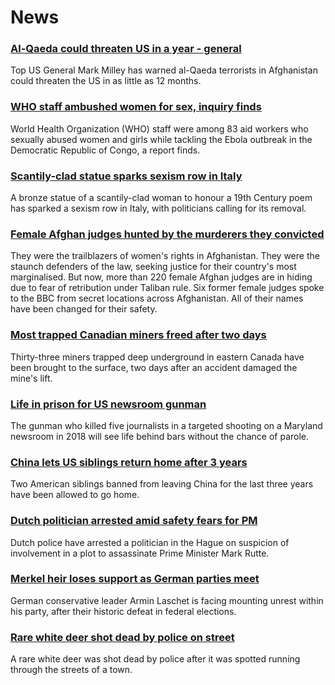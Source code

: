 # News
### [Al-Qaeda could threaten US in a year - general](https://www.bbc.com/news/world-us-canada-58719834)
Top US General Mark Milley has warned al-Qaeda terrorists in Afghanistan could threaten the US in as little as 12 months.
### [WHO staff ambushed women for sex, inquiry finds](https://www.bbc.com/news/world-africa-58710200)
World Health Organization (WHO) staff were among 83 aid workers who sexually abused women and girls while tackling the Ebola outbreak in the Democratic Republic of Congo, a report finds.
### [Scantily-clad statue sparks sexism row in Italy](https://www.bbc.com/news/world-europe-58723918)
A bronze statue of a scantily-clad woman to honour a 19th Century poem has sparked a sexism row in Italy, with politicians calling for its removal.
### [Female Afghan judges hunted by the murderers they convicted](https://www.bbc.com/news/world-asia-58709353)
They were the trailblazers of women's rights in Afghanistan. They were the staunch defenders of the law, seeking justice for their country's most marginalised. But now, more than 220 female Afghan judges are in hiding due to fear of retribution under Taliban rule. Six former female judges spoke to the BBC from secret locations across Afghanistan. All of their names have been changed for their safety.
### [Most trapped Canadian miners freed after two days](https://www.bbc.com/news/world-us-canada-58717586)
Thirty-three miners trapped deep underground in eastern Canada have been brought to the surface, two days after an accident damaged the mine's lift. 
### [Life in prison for US newsroom gunman](https://www.bbc.com/news/world-us-canada-58725441)
The gunman who killed five journalists in a targeted shooting on a Maryland newsroom in 2018 will see life behind bars without the chance of parole.
### [China lets US siblings return home after 3 years](https://www.bbc.com/news/world-asia-china-58674131)
Two American siblings banned from leaving China for the last three years have been allowed to go home.
### [Dutch politician arrested amid safety fears for PM](https://www.bbc.com/news/world-europe-58718789)
Dutch police have arrested a politician in the Hague on suspicion of involvement in a plot to assassinate Prime Minister Mark Rutte.
### [Merkel heir loses support as German parties meet](https://www.bbc.com/news/world-europe-58719080)
German conservative leader Armin Laschet is facing mounting unrest within his party, after their historic defeat in federal elections.
### [Rare white deer shot dead by police on street](https://www.bbc.com/news/uk-england-merseyside-58718085)
A rare white deer was shot dead by police after it was spotted running through the streets of a town.
